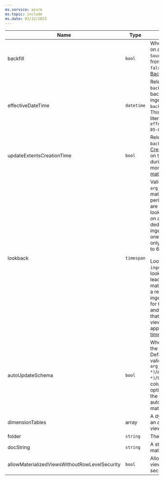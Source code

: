 ```yaml
---
ms.service: azure
ms.topic: include
ms.date: 03/22/2023
---
```


| Name                      | Type     | Description             |
|---------------------------|--------- |----------------------------|
| backfill                  | `bool` | Whether to create the view based on all records currently in `SourceTable` (`true`), or to create it from now on (`false`). Default is `false`. For more information, see [Backfill a materialized view](../kusto/management/materialized-views/materialized-view-create.md#backfill-a-materialized-view).            |
| effectiveDateTime         | `datetime` | Relevant only when you're using `backfill`. If it's set, creation backfills only with records ingested after the datetime. `backfill` must also be set to `true`. This property expects a datetime literal; for example, `effectiveDateTime=datetime(2019-05-01)`.                                                       |
| updateExtentsCreationTime | `bool` | Relevant only when you're using `backfill`. If it's set to `true`, [Extent Creation time](../kusto/management/extents-overview.md#extent-creation-time) is assigned based on the datetime group-by key during the backfill process. For more information, see [Backfill a materialized view](../kusto/management/materialized-views/materialized-view-create.md#backfill-a-materialized-view).   |
| lookback                  | `timespan` | Valid only for `arg_max`/`arg_min`/`take_any` materialized views. It limits the period of time in which duplicates are expected. For example, if a lookback of 6 hours is specified on an `arg_max` view, the deduplication between newly ingested records and existing ones will take into consideration only records that were ingested up to 6 hours ago. <br><br>Lookback is relative to `ingestion_time`. Defining the lookback period incorrectly might lead to duplicates in the materialized view. For example, if a record for a specific key is ingested 10 hours after a record for the same key was ingested, and the lookback is set to 6 hours, that key will be a duplicate in the view. The lookback period is applied during both [materialization time](../kusto/management/materialized-views/materialized-view-overview.md#how-materialized-views-work) and [query time](../kusto/management/materialized-views/materialized-view-overview.md#materialized-views-queries). |
| autoUpdateSchema          | `bool` | Whether to automatically update the view on source table changes. Default is `false`. This option is valid only for views of type `arg_max(Timestamp, *)`/`arg_min(Timestamp, *)`/`take_any(*)` (only when the column's argument is `*`). If this option is set to `true`, changes to the source table will be automatically reflected in the materialized view.   |
| dimensionTables           | array    | A dynamic argument that includes an array of dimension tables in the view. See [Query parameter](../kusto/management/materialized-views/materialized-view-create.md#query-parameter).   |
| folder                    | `string` | The materialized view's folder.    |
| docString                 | `string` | A string that documents the materialized view.       |
| allowMaterializedViewsWithoutRowLevelSecurity | `bool` | Allows creating a materialized view over a table with row level security policy enabled. |
